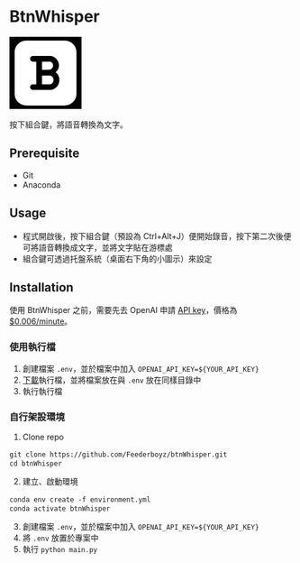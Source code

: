 # BtnWhisper
![BtnWhisper Icon](images/128x128.png)

按下組合鍵，將語音轉換為文字。

## Prerequisite

-   Git
-   Anaconda

## Usage

-   程式開啟後，按下組合鍵（預設為 Ctrl+Alt+J）便開始錄音，按下第二次後便可將語音轉換成文字，並將文字貼在游標處
-   組合鍵可透過托盤系統（桌面右下角的小圖示）來設定

## Installation

使用 BtnWhisper 之前，需要先去 OpenAI 申請 [API key](https://platform.openai.com/api-keys)，價格為 [$0.006/minute](https://openai.com/api/pricing)。

### 使用執行檔

1. 創建檔案 `.env`，並於檔案中加入 `OPENAI_API_KEY=${YOUR_API_KEY}`
2. [下載](https://drive.google.com/file/d/1ihdYdQyQ5qwg1B7CjlP5vnZ0h5HrhPWf/view?usp=sharing)執行檔，並將檔案放在與 `.env` 放在同樣目錄中
3. 執行執行檔

### 自行架設環境

1. Clone repo

```
git clone https://github.com/Feederboyz/btnWhisper.git
cd btnWhisper
```

2. 建立、啟動環境

```
conda env create -f environment.yml
conda activate btnWhisper
```

3. 創建檔案 `.env`，並於檔案中加入 `OPENAI_API_KEY=${YOUR_API_KEY}`
4. 將 `.env` 放置於專案中
5. 執行 `python main.py`
